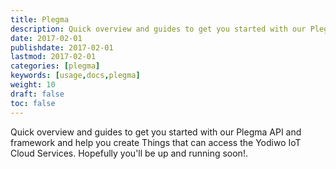 ```yaml
---
title: Plegma
description: Quick overview and guides to get you started with our Plegma API and framework and help you create Things that can access the Yodiwo IoT Cloud Services. Hopefully you'll be up and running soon!.
date: 2017-02-01
publishdate: 2017-02-01
lastmod: 2017-02-01
categories: [plegma]
keywords: [usage,docs,plegma]
weight: 10
draft: false
toc: false
---
```


Quick overview and guides to get you started with our Plegma API and framework and help you create Things that can access the Yodiwo IoT Cloud Services. Hopefully you'll be up and running soon!.


